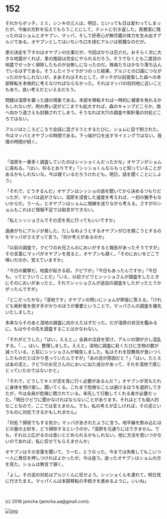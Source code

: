 # 152

それからボッチ，ミミ，シンキの三人は，明日，といっても日は変わってしまったが，今後の方針を伝えてもらうことにして，テントに引き返した。医務室に残ったのはショムとオヤブン，マッパ，そして好奇心が無尽蔵の体力を生み出すアルジである。オヤブンとしてはいちいち口を挟むアルジは邪魔なのだが。  

里の決定を下すのはオヤブンの仕事だが，今回ばかりは厄介だ。おそらく次に大きな地震がくれば，里の施設は完全にやられるだろう。そうでなくとも二度目の地震でせっかく掃除したものが台無しになったのだ。隊員たちはかなり落ち込んでいるはずである。そうしたイライラがつのった結果，アルジとの口論につながったのかもしれないが，まあそれはそれとして，ボッチが以前提案した森への本部移転を本格的に考えなければならなかった。それはマッパの目的地に近いこともあり，良い考えだといえるだろう。  

問題は湿原を襲った謎の現象である。本部を移転すれば一時的に被害を免れるかもしれないが，例の黒い泥がどこまでも拡大すれば，森のキャンプどころか，南へ向かう道さえも封鎖されてしまう。そうなれば大穴の調査や紫針竜の対処どころではない。  

アルジはところどころで会話に混ざろうとするたびに，ショムに目で制された。今はマッパとオヤブンの時間である。下っ端が口を出すタイミングではない。我慢の時間が続く。  

<br>  

「湿原を一番多く調査していたのはシッショくんだったかな」オヤブンがショムに尋ねる。「はい，仰るとおりです」「シッショくんならもっと知っていることがあるかもしれないな。今は寝ているだろうけれども。明日，話を聞くことにしよう」  

「それで，どうするんだ」オヤブンはシッショの話を聞いてから決めるつもりだったが，マッパは逃がさない。湿原を浸食した速度を考えれば，一刻の猶予もないからだ。うーん，とオヤブンはショムに視線を送りながら考える。さすがのショムもこれほど情報不足では助言ができない。  

「私とシッショさんでその泥を見に行ってもいいですか」  

遠慮がちにアルジが発した。たしなめようとするオヤブンが口を開こうとするのをマッパがさえぎって言う。「何か考えがあるのか」  

「以前の調査で，クビワのお兄さんのにおいがすると報告があったそうですが」その言葉にマッパがオヤブンを見ると，オヤブンも頷く。「そのにおいをどこで嗅いだのか，覚えていますか」  

「今日の襲撃だ。地震が起きる前，クビワが」「今日もあったんですか」「今日も，ってどういうことだ」「いえ，以前クビワとシッショさんが調査をしたときにそのにおいがあったと，それでシッショさんが追加の調査をしたがったとうかがったんですが」  

「どこだったかな」「湿地です」オヤブンの問いにショムが即座に答える。「けれども紫針竜を倒す手がかりのほうが重要ということで，マッパさんの調査を優先いたしました」  

本来ならそのあと湿地の調査に向かえたはずだった。だが湿原の状況を鑑みるに，もはやその先を調査することはかなわない。  

「それがどうした」「はい，ええと，」全員の注目を受け，アルジの頭が少し混乱する。「…。はい。整理しました。ええと，湿地に調査に赴くたびに生物の数が減っている，と前にシッショさんが報告しました。私はそれを狡舞鳥が食いつくしたものだとばかり思っていたんですが」「あの泥が原因だと？」「はい。たとえばあの泥と，クビワのお兄さんのにおいに似た成分があって，それを湿地で感じとっていたのではないかと」  

「それで，どうしてキミが泥を見に行く必要があるんだ？」オヤブンが背もたれに身体を預け直し，聞いてくる。これまで危険なことは避けるほうを選択してきたが，今は全員が危険に晒されている。率先して行動してくれる者が必要だった。「明日クビワに聞かなければならないことがあります。それはとても個人的なことなので，ここでは言えません。でも，私の考えが正しければ，その泥というものに対処できるかもしれません」  

「対処？掃除でもする気か」マッパがあきれたように言う。地平線を飲み込むほどの量の土砂を，どう掃除するというのか。「湿原を元通りにはできません。でも，それ以上広がるのは食いとどめられるかもしれない。他に方法を思いつかないのであれば，私に任せてもらえませんか」  

オヤブンはその言葉を聞いて，うーむ，とうなった。今までは失敗してもこいつ一人に責任を押しつければよかったが，今は違う。迷ったオヤブンはショムの方を見た。ショムは無言で頷く。  

「よし。その泥の対処はアルジくんに任せよう。シッショくんを連れて，明日見に行きたまえ。マッパくんは本部移転の手続きを進めるように。いいね」  

<br>  
<br>  
(c) 2018 jamcha (jamcha.aa@gmail.com).  

[![img](http://i.creativecommons.org/l/by-nc-sa/4.0/88x31.png)](http://creativecommons.org/licenses/by-nc-sa/4.0/deed)